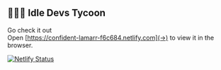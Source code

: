 
## 👩🏼‍💻 Idle Devs Tycoon



Go check it out<br>
Open [https://confident-lamarr-f6c684.netlify.com](->) to view it in the browser.

[![Netlify Status](https://api.netlify.com/api/v1/badges/ab1c446e-2991-4e3d-b899-1d0eef6ec5dc/deploy-status)](https://app.netlify.com/sites/confident-lamarr-f6c684/deploys)